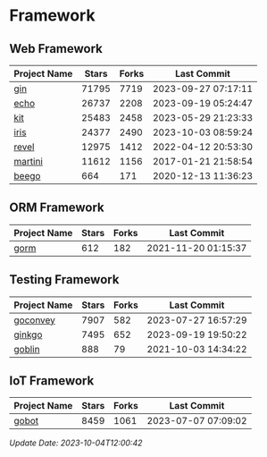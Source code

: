 # Framework

## Web Framework
| Project Name | Stars | Forks | Last Commit |
| ------------ | ----- | ----- | ----------- |
| [gin](https://github.com/gin-gonic/gin) | 71795 | 7719 | 2023-09-27 07:17:11 |
| [echo](https://github.com/labstack/echo) | 26737 | 2208 | 2023-09-19 05:24:47 |
| [kit](https://github.com/go-kit/kit) | 25483 | 2458 | 2023-05-29 21:23:33 |
| [iris](https://github.com/kataras/iris) | 24377 | 2490 | 2023-10-03 08:59:24 |
| [revel](https://github.com/revel/revel) | 12975 | 1412 | 2022-04-12 20:53:30 |
| [martini](https://github.com/go-martini/martini) | 11612 | 1156 | 2017-01-21 21:58:54 |
| [beego](https://github.com/astaxie/beego) | 664 | 171 | 2020-12-13 11:36:23 |

## ORM Framework
| Project Name | Stars | Forks | Last Commit |
| ------------ | ----- | ----- | ----------- |
| [gorm](https://github.com/jinzhu/gorm) | 612 | 182 | 2021-11-20 01:15:37 |

## Testing Framework
| Project Name | Stars | Forks | Last Commit |
| ------------ | ----- | ----- | ----------- |
| [goconvey](https://github.com/smartystreets/goconvey) | 7907 | 582 | 2023-07-27 16:57:29 |
| [ginkgo](https://github.com/onsi/ginkgo) | 7495 | 652 | 2023-09-19 19:50:22 |
| [goblin](https://github.com/franela/goblin) | 888 | 79 | 2021-10-03 14:34:22 |

## IoT Framework
| Project Name | Stars | Forks | Last Commit |
| ------------ | ----- | ----- | ----------- |
| [gobot](https://github.com/hybridgroup/gobot) | 8459 | 1061 | 2023-07-07 07:09:02 |

*Update Date: 2023-10-04T12:00:42*